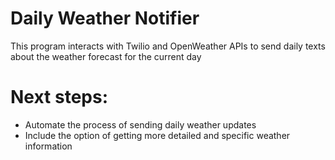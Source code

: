 # Daily Weather Notifier

This program interacts with Twilio and OpenWeather APIs to send daily texts about the weather forecast for the current day

# Next steps:

- Automate the process of sending daily weather updates
- Include the option of getting more detailed and specific weather information
